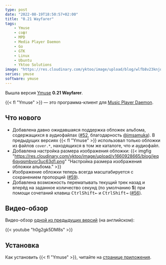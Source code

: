 ```yaml
---
type: post
date: "2022-08-19T18:50:57+02:00"
title: "0.21 Wayfarer"
tags:
    - Ymuse
    - софт
    - MPD
    - Media Player Daemon
    - Go
    - GTK
    - Linux
    - Ubuntu
    - Yktoo Solutions
image: "https://res.cloudinary.com/yktoo/image/upload/blog/wlfb8v23knjqaefztiwg.png"
series: ymuse
software: ymuse
---
```


Вышла версия [Ymuse](/software/ymuse) **0.21 Wayfarer**.

{{< fl "Ymuse" >}} — это программа-клиент для [Music Player Daemon](https://www.musicpd.org/).

## Что нового

<!--more-->

* Добавлена давно ожидавшаяся поддержка обложек альбома, содержащихся в аудиофайлах ([#52](https://github.com/yktoo/ymuse/issues/52), благодарность [@imsamuka](https://github.com/imsamuka)). В предыдущих версиях {{< fl "Ymuse" >}} использовал только обложки из файлов `cover.*`, находящихся в том же каталоге, что и аудиофайл.
* Добавлена настройка размера изображения обложки:
  {{< imgfig "https://res.cloudinary.com/yktoo/image/upload/v1660928665/blog/jeq6qyqsmbvor3uc63d1.png" "Настройка размера изображения обложки альбома." >}}
* Изображение обложки теперь всегда масштабируется с сохранением пропорций ([#59](https://github.com/yktoo/ymuse/issues/59)).
* Добавлена возможность перематывать текущий трек назад и вперёд на заданное количество секунд (по умолчанию **5**) при помощи сочетаний клавиш <kbd>Ctrl</kbd><kbd>Shift</kbd><kbd>←</kbd> и <kbd>Ctrl</kbd><kbd>Shift</kbd><kbd>→</kbd> ([#56](https://github.com/yktoo/ymuse/issues/56)).

## Видео-обзор

Видео-обзор [одной из предыдущих версий](0799) (на английском):

{{< youtube "h0g2gk5DM8s" >}}

## Установка

Как установить {{< fl "Ymuse" >}}, читайте на [странице приложения](/software/ymuse).

